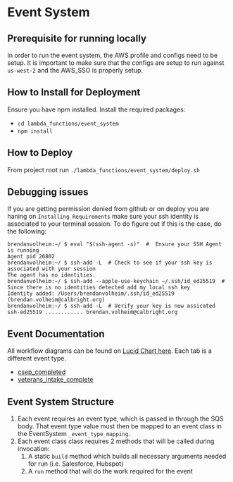 # Event System

## Prerequisite for running locally
In order to run the event system, the AWS profile and configs need to be setup. It is important to make sure that the configs are setup to run against `us-west-2` and the AWS_SSO is properly setup.

## How to Install for Deployment
Ensure you have npm installed.
Install the required packages:
 - `cd lambda_functions/event_system`
 - `npm install`

## How to Deploy
From project root run `./lambda_functions/event_system/deploy.sh`

## Debugging issues

If you are getting permission denied from github or on deploy you are haning on `Installing Requirements` make sure your ssh identity is associated to your terminal session. To do figure out if this is the case, do the following:
```
brendanvolheim:~/ $ eval "$(ssh-agent -s)"  #  Ensure your SSH Agent is running
Agent pid 26802
brendanvolheim:~/ $ ssh-add -L  # Check to see if your ssh key is associated with your session
The agent has no identities.
brendanvolheim:~/ $ ssh-add --apple-use-keychain ~/.ssh/id_ed25519  # Since there is no identities detected add my local ssh key
Identity added: /Users/brendanvolheim/.ssh/id_ed25519 (brendan.volheim@calbright.org)
brendanvolheim:~/ $ ssh-add -L  # Verify your key is now assicated
ssh-ed25519 ............ brendan.volheim@calbright.org
```

## Event Documentation
All workflow diagrams can be found on [Lucid Chart here](https://lucid.app/lucidchart/a2562182-5f5b-4eff-ae47-a1520b8a85a7/edit?view_items=t9sZnftH9idH&invitationId=inv_7a2c45fb-7838-4ac6-b43d-705c6f0e3b50). Each tab is a different event type.
 - [csep_completed](event_documentation/csep_completed.md)
 - [veterans_intake_complete](event_documentation/veterans_intake_complete.md)


## Event System Structure
 1.  Each event requires an event type, which is passed in through the SQS body. That event type value must then be mapped to an event class in the EventSystem `_event_type_mapping`. 
 2.  Each event class class requires 2 methods that will be called during invocation:
     1.  A static `build` method which builds all necessary arguments needed for run (i.e. Salesforce, Hubspot)
     2.  A `run` method that will do the work required for the event

